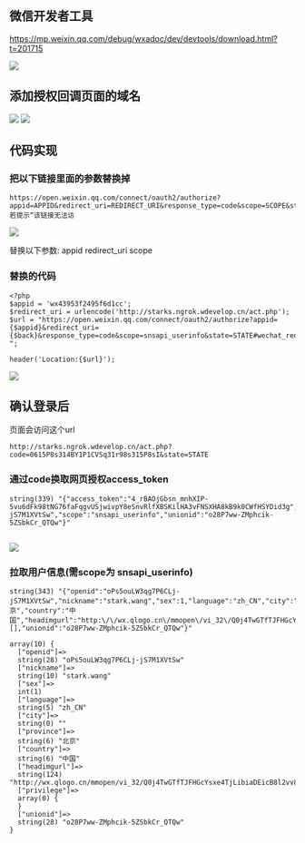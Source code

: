 ## 微信开发者工具

https://mp.weixin.qq.com/debug/wxadoc/dev/devtools/download.html?t=201715

![](http://md.shudong.wang/markdown-img-paste-2017120716111295.png)
## 添加授权回调页面的域名
![](http://md.shudong.wang/markdown-img-paste-20171207160843849.png)
![](http://md.shudong.wang/markdown-img-paste-20171207160858364.png)

## 代码实现

### 把以下链接里面的参数替换掉

```
https://open.weixin.qq.com/connect/oauth2/authorize?appid=APPID&redirect_uri=REDIRECT_URI&response_type=code&scope=SCOPE&state=STATE#wechat_redirect 若提示“该链接无法访
```

![](http://md.shudong.wang/markdown-img-paste-20171207163428252.png)

替换以下参数:
appid
redirect_uri
scope

### 替换的代码
```
<?php
$appid = 'wx43953f2495f6d1cc';
$redirect_uri = urlencode('http://starks.ngrok.wdevelop.cn/act.php');
$url = "https://open.weixin.qq.com/connect/oauth2/authorize?appid={$appid}&redirect_uri={$back}&response_type=code&scope=snsapi_userinfo&state=STATE#wechat_redirect ";

header('Location:{$url}');
```
![](http://md.shudong.wang/markdown-img-paste-20171207163908129.png)
## 确认登录后
页面会访问这个url
```
http://starks.ngrok.wdevelop.cn/act.php?code=0615P8s314BY1P1CVSq31r98s315P8sI&state=STATE
```

### 通过code换取网页授权access_token


```
string(339) "{"access_token":"4_rBAOjGbsn_mnhXIP-5vu6dFk98tNG76faFqgvUSjwivpY8eSnvRlfXBSKilHA3vFNSXHA8kB9k0CWfHSYDid3g","expires_in":7200,"refresh_token":"4_PdBbZZl13PuA1w2sKIDAz4WhZcbozeYNcJfFDHBxfpsofo8b_1UfgS6H_cVqe1wQwfEEhmqTnQ_tzFScjTd3xg","openid":"oPs5ouLW3qg7P6CLj-jS7M1XVtSw","scope":"snsapi_userinfo","unionid":"o28P7ww-ZMphcik-5ZSbkCr_QTQw"}"


```
![](http://md.shudong.wang/markdown-img-paste-20171207165112599.png)

### 拉取用户信息(需scope为 snsapi_userinfo)
```
string(343) "{"openid":"oPs5ouLW3qg7P6CLj-jS7M1XVtSw","nickname":"stark.wang","sex":1,"language":"zh_CN","city":"","province":"北京","country":"中国","headimgurl":"http:\/\/wx.qlogo.cn\/mmopen\/vi_32\/Q0j4TwGTfTJFHGcYsxe4TjLibiaDEicB8l2vv869kNLvfQ4P8WbO6adBmdTAH1s4h0JaH1oEZhU5icBApC6pXclF4Q\/0","privilege":[],"unionid":"o28P7ww-ZMphcik-5ZSbkCr_QTQw"}"
```

```
array(10) {
  ["openid"]=>
  string(28) "oPs5ouLW3qg7P6CLj-jS7M1XVtSw"
  ["nickname"]=>
  string(10) "stark.wang"
  ["sex"]=>
  int(1)
  ["language"]=>
  string(5) "zh_CN"
  ["city"]=>
  string(0) ""
  ["province"]=>
  string(6) "北京"
  ["country"]=>
  string(6) "中国"
  ["headimgurl"]=>
  string(124) "http://wx.qlogo.cn/mmopen/vi_32/Q0j4TwGTfTJFHGcYsxe4TjLibiaDEicB8l2vv869kNLvfQ4P8WbO6adBmdTAH1s4h0JaH1oEZhU5icBApC6pXclF4Q/0"
  ["privilege"]=>
  array(0) {
  }
  ["unionid"]=>
  string(28) "o28P7ww-ZMphcik-5ZSbkCr_QTQw"
}

```
